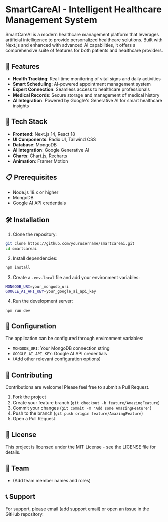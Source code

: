 # SmartCareAI - Intelligent Healthcare Management System

SmartCareAI is a modern healthcare management platform that leverages artificial intelligence to provide personalized healthcare solutions. Built with Next.js and enhanced with advanced AI capabilities, it offers a comprehensive suite of features for both patients and healthcare providers.

## 🌟 Features

- **Health Tracking**: Real-time monitoring of vital signs and daily activities
- **Smart Scheduling**: AI-powered appointment management system
- **Expert Connection**: Seamless access to healthcare professionals
- **Medical Records**: Secure storage and management of medical history
- **AI Integration**: Powered by Google's Generative AI for smart healthcare insights

## 🚀 Tech Stack

- **Frontend**: Next.js 14, React 18
- **UI Components**: Radix UI, Tailwind CSS
- **Database**: MongoDB
- **AI Integration**: Google Generative AI
- **Charts**: Chart.js, Recharts
- **Animation**: Framer Motion

## 📋 Prerequisites

- Node.js 18.x or higher
- MongoDB
- Google AI API credentials

## 🛠️ Installation

1. Clone the repository:
```bash
git clone https://github.com/yourusername/smartcareai.git
cd smartcareai
```

2. Install dependencies:
```bash
npm install
```

3. Create a `.env.local` file and add your environment variables:
```bash
MONGODB_URI=your_mongodb_uri
GOOGLE_AI_API_KEY=your_google_ai_api_key
```

4. Run the development server:
```bash
npm run dev
```

## 🔧 Configuration

The application can be configured through environment variables:

- `MONGODB_URI`: Your MongoDB connection string
- `GOOGLE_AI_API_KEY`: Google AI API credentials
- (Add other relevant configuration options)

## 🤝 Contributing

Contributions are welcome! Please feel free to submit a Pull Request.

1. Fork the project
2. Create your feature branch (`git checkout -b feature/AmazingFeature`)
3. Commit your changes (`git commit -m 'Add some AmazingFeature'`)
4. Push to the branch (`git push origin feature/AmazingFeature`)
5. Open a Pull Request

## 📄 License

This project is licensed under the MIT License - see the LICENSE file for details.

## 👥 Team

- (Add team member names and roles)

## 📞 Support

For support, please email (add support email) or open an issue in the GitHub repository.

